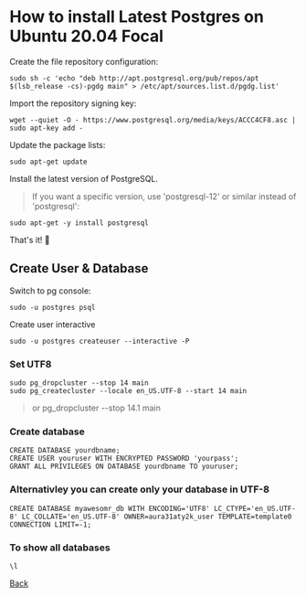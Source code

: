 # How to install Latest Postgres on Ubuntu 20.04 Focal


Create the file repository configuration:
```
sudo sh -c 'echo "deb http://apt.postgresql.org/pub/repos/apt $(lsb_release -cs)-pgdg main" > /etc/apt/sources.list.d/pgdg.list'
```

Import the repository signing key:
```
wget --quiet -O - https://www.postgresql.org/media/keys/ACCC4CF8.asc | sudo apt-key add -
```

Update the package lists:
```
sudo apt-get update
```

Install the latest version of PostgreSQL.
> If you want a specific version, use 'postgresql-12' or similar instead of 'postgresql':
```
sudo apt-get -y install postgresql
```

That's it! 🎉


## Create User & Database

Switch to pg console:
```
sudo -u postgres psql
```

Create user interactive
```
sudo -u postgres createuser --interactive -P
```

### Set UTF8

```
sudo pg_dropcluster --stop 14 main
sudo pg_createcluster --locale en_US.UTF-8 --start 14 main
```
> or pg_dropcluster --stop 14.1 main

### Create database
```
CREATE DATABASE yourdbname;
CREATE USER youruser WITH ENCRYPTED PASSWORD 'yourpass';
GRANT ALL PRIVILEGES ON DATABASE yourdbname TO youruser;
```

### Alternativley you can create only your database in UTF-8

```
CREATE DATABASE myawesomr_db WITH ENCODING='UTF8' LC_CTYPE='en_US.UTF-8' LC_COLLATE='en_US.UTF-8' OWNER=aura31aty2k_user TEMPLATE=template0 CONNECTION LIMIT=-1;
```

### To show all databases
```
\l
```


[Back](https://github.com/markxxv/webserver)
